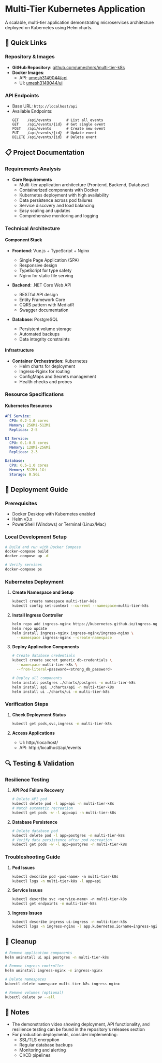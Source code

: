 # Multi-Tier Kubernetes Application

A scalable, multi-tier application demonstrating microservices architecture deployed on Kubernetes using Helm charts.

## 📌 Quick Links

### Repository & Images
- **GitHub Repository**: [github.com/umeshnrs/multi-tier-k8s](https://github.com/umeshnrs/multi-tier-k8s)
- **Docker Images**:
  - API: [umesh3149044/api](https://hub.docker.com/r/umesh3149044/api)
  - UI: [umesh3149044/ui](https://hub.docker.com/r/umesh3149044/ui)

### API Endpoints
- Base URL: `http://localhost/api`
- Available Endpoints:
  ```
  GET    /api/events       # List all events
  GET    /api/events/{id}  # Get single event
  POST   /api/events       # Create new event
  PUT    /api/events/{id}  # Update event
  DELETE /api/events/{id}  # Delete event
  ```

## 📋 Project Documentation

### Requirements Analysis
- **Core Requirements**
  - Multi-tier application architecture (Frontend, Backend, Database)
  - Containerized components with Docker
  - Kubernetes deployment with high availability
  - Data persistence across pod failures
  - Service discovery and load balancing
  - Easy scaling and updates
  - Comprehensive monitoring and logging

### Technical Architecture

#### Component Stack
- **Frontend**: Vue.js + TypeScript + Nginx
  - Single Page Application (SPA)
  - Responsive design
  - TypeScript for type safety
  - Nginx for static file serving

- **Backend**: .NET Core Web API
  - RESTful API design
  - Entity Framework Core
  - CQRS pattern with MediatR
  - Swagger documentation

- **Database**: PostgreSQL
  - Persistent volume storage
  - Automated backups
  - Data integrity constraints

#### Infrastructure
- **Container Orchestration**: Kubernetes
  - Helm charts for deployment
  - Ingress-Nginx for routing
  - ConfigMaps and Secrets management
  - Health checks and probes

### Resource Specifications

#### Kubernetes Resources
```yaml
API Service:
  CPU: 0.2-1.0 cores
  Memory: 256Mi-512Mi
  Replicas: 2-5

UI Service:
  CPU: 0.1-0.5 cores
  Memory: 128Mi-256Mi
  Replicas: 2-3

Database:
  CPU: 0.5-1.0 cores
  Memory: 512Mi-1Gi
  Storage: 0.5Gi
```

## 🚀 Deployment Guide

### Prerequisites
- Docker Desktop with Kubernetes enabled
- Helm v3.x
- PowerShell (Windows) or Terminal (Linux/Mac)

### Local Development Setup

```bash
# Build and run with Docker Compose
docker-compose build
docker-compose up -d

# Verify services
docker-compose ps
```

### Kubernetes Deployment

1. **Create Namespace and Setup**
   ```bash
   kubectl create namespace multi-tier-k8s
   kubectl config set-context --current --namespace=multi-tier-k8s
   ```

2. **Install Ingress Controller**
   ```bash
   helm repo add ingress-nginx https://kubernetes.github.io/ingress-nginx
   helm repo update
   helm install ingress-nginx ingress-nginx/ingress-nginx \
     --namespace ingress-nginx --create-namespace
   ```

3. **Deploy Application Components**
   ```bash
   # Create database credentials
   kubectl create secret generic db-credentials \
     --namespace multi-tier-k8s \
     --from-literal=password=<strong_db_password>

   # Deploy all components
   helm install postgres ./charts/postgres -n multi-tier-k8s
   helm install api ./charts/api -n multi-tier-k8s
   helm install ui ./charts/ui -n multi-tier-k8s
   ```

### Verification Steps

1. **Check Deployment Status**
   ```bash
   kubectl get pods,svc,ingress -n multi-tier-k8s
   ```

2. **Access Applications**
   - UI: http://localhost/
   - API: http://localhost/api/events

## 🔍 Testing & Validation

### Resilience Testing
1. **API Pod Failure Recovery**
   ```bash
   # Delete API pod
   kubectl delete pod -l app=api -n multi-tier-k8s
   # Watch automatic recreation
   kubectl get pods -w -l app=api -n multi-tier-k8s
   ```

2. **Database Persistence**
   ```bash
   # Delete database pod
   kubectl delete pod -l app=postgres -n multi-tier-k8s
   # Verify data persistence after pod recreation
   kubectl get pods -w -l app=postgres -n multi-tier-k8s
   ```

### Troubleshooting Guide

1. **Pod Issues**
   ```bash
   kubectl describe pod <pod-name> -n multi-tier-k8s
   kubectl logs -n multi-tier-k8s -l app=api
   ```

2. **Service Issues**
   ```bash
   kubectl describe svc <service-name> -n multi-tier-k8s
   kubectl get endpoints -n multi-tier-k8s
   ```

3. **Ingress Issues**
   ```bash
   kubectl describe ingress ui-ingress -n multi-tier-k8s
   kubectl logs -n ingress-nginx -l app.kubernetes.io/name=ingress-nginx
   ```

## 🧹 Cleanup

```bash
# Remove application components
helm uninstall ui api postgres -n multi-tier-k8s

# Remove ingress controller
helm uninstall ingress-nginx -n ingress-nginx

# Delete namespaces
kubectl delete namespace multi-tier-k8s ingress-nginx

# Remove volumes (optional)
kubectl delete pv --all
```

## 📝 Notes
- The demonstration video showing deployment, API functionality, and resilience testing can be found in the repository's releases section
- For production deployments, consider implementing:
  - SSL/TLS encryption
  - Regular database backups
  - Monitoring and alerting
  - CI/CD pipelines